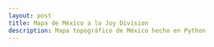 ```yaml
---
layout: post
title: Mapa de México a lo Joy Division
description: Mapa topográfico de México hecho en Python
---
```


<canvas id="canvas"></canvas>

<script>
/*
p5 noise
https://codepen.io/enxaneta/pen/7e315d161a8ee073ded48ab5d1669290
*/
var canvas = document.getElementById("canvas");
var ctx = canvas.getContext("2d");
var c = {}
var cw = canvas.width = 600;
c.x = cw / 2;
var ch = canvas.height = 200;
c.y = ch / 2;
ctx.lineJoin = "round";
ctx.strokeStyle = "#fff";
ctx.fillStyle = "rgba(0,0,0,1)";
var rad = Math.PI / 180;
var x, y;

var amplitude = 5;
var frequency = .02;
var phi = 0;

var increment = 0.05;
var lines = [];

function SquigglyLine(y) {
  this.y = y;
  this.xoff = Math.random() * 10000;
  this.Xoff = this.xoff;
  this.phi = Math.random() * 10000;
  this.draw = function(i) {
    ctx.beginPath();

    this.xoff = this.Xoff; // reset xoff;

    for (var x = -2; x < cw + 2; x++) {

      if (x > cw / 3 && x < 2 * cw / 3) {
        var k = map(x, cw / 3, 2 * cw / 3, 0, 180);
      } else {
        k = 0;
      }

      var y = -Math.abs(Math.sin((x + noise(this.xoff) * 100) * frequency + this.phi) * (amplitude + Math.sin(k * rad) * 50)) + this.y;

      ctx.lineTo(x, y);

      this.xoff += increment;

    }
    ctx.lineTo(cw + 2, ch + 2);
    ctx.lineTo(-2, ch + 2);
    ctx.closePath();
    ctx.fill();
    ctx.stroke();

  }
}

for (var y = 60; y < ch; y += 16) {

  var line = new SquigglyLine(y);
  lines.push(line);

}

function Draw() {
  requestId = window.requestAnimationFrame(Draw);
  ctx.fillRect(0, 0, cw, ch);

  noiseDetail(2, .5);

  for (var i = 0; i < lines.length; i++) {
    lines[i].phi += 1 / 30;
    lines[i].draw(i);
  }

}

requestId = window.requestAnimationFrame(Draw);

function map(n, a, b, _a, _b) {
  var d = b - a;
  var _d = _b - _a;
  var u = _d / d;
  return _a + (n - a) * u;
}

</script>

